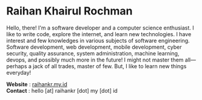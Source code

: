 # Raihan Khairul Rochman

Hello, there! I'm a software developer and a computer science enthusiast. I like to write code, explore the internet, and learn new technologies. I have interest and few knowledges in various subjects of software engineering. Software development, web development, mobile development, cyber security, quality assurance, system administration, machine learning, devops, and possibly much more in the future! I might not master them all&mdash;perhaps a jack of all trades, master of few. But, I like to learn new things everyday!

**Website**&nbsp;: [raihankr.my.id](https://www.raihankr.my.id)  
**Contact**&nbsp;: hello [at] raihankr [dot] my [dot] id

